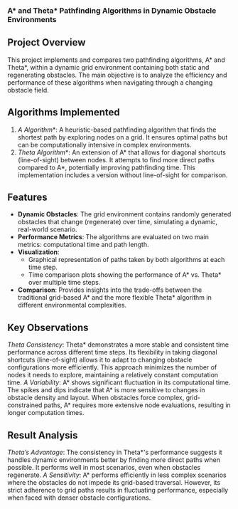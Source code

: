 ### A* and Theta* Pathfinding Algorithms in Dynamic Obstacle Environments

## Project Overview
This project implements and compares two pathfinding algorithms, A* and Theta*, within a dynamic grid environment containing both static and regenerating obstacles. The main objective is to analyze the efficiency and performance of these algorithms when navigating through a changing obstacle field. 

## Algorithms Implemented
1. **A* Algorithm**: A heuristic-based pathfinding algorithm that finds the shortest path by exploring nodes on a grid. It ensures optimal paths but can be computationally intensive in complex environments.
2. **Theta* Algorithm**: An extension of A* that allows for diagonal shortcuts (line-of-sight) between nodes. It attempts to find more direct paths compared to A*, potentially improving pathfinding time. This implementation includes a version without line-of-sight for comparison.

## Features
- **Dynamic Obstacles**: The grid environment contains randomly generated obstacles that change (regenerate) over time, simulating a dynamic, real-world scenario.
- **Performance Metrics**: The algorithms are evaluated on two main metrics: computational time and path length.
- **Visualization**: 
  - Graphical representation of paths taken by both algorithms at each time step.
  - Time comparison plots showing the performance of A* vs. Theta* over multiple time steps.
- **Comparison**: Provides insights into the trade-offs between the traditional grid-based A* and the more flexible Theta* algorithm in different environmental complexities.

## Key Observations
*Theta Consistency*: Theta* demonstrates a more stable and consistent time performance across different time steps. Its flexibility in taking diagonal shortcuts (line-of-sight) allows it to adapt to changing obstacle configurations more efficiently. This approach minimizes the number of nodes it needs to explore, maintaining a relatively constant computation time.
*A Variability*: A* shows significant fluctuation in its computational time. The spikes and dips indicate that A* is more sensitive to changes in obstacle density and layout. When obstacles force complex, grid-constrained paths, A* requires more extensive node evaluations, resulting in longer computation times.

## Result Analysis
*Theta’s Advantage*: The consistency in Theta*'s performance suggests it handles dynamic environments better by finding more direct paths when possible. It performs well in most scenarios, even when obstacles regenerate.
*A Sensitivity*: A* performs efficiently in less complex scenarios where the obstacles do not impede its grid-based traversal. However, its strict adherence to grid paths results in fluctuating performance, especially when faced with denser obstacle configurations.
